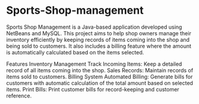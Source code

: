 # Sports-Shop-management
Sports Shop Management is a Java-based application developed using NetBeans and MySQL. This project aims to help shop owners manage their inventory efficiently by keeping records of items coming into the shop and being sold to customers. It also includes a billing feature where the amount is automatically calculated based on the items selected.

Features
Inventory Management
Track Incoming Items: Keep a detailed record of all items coming into the shop.
Sales Records: Maintain records of items sold to customers.
Billing System
Automated Billing: Generate bills for customers with automatic calculation of the total amount based on selected items.
Print Bills: Print customer bills for record-keeping and customer reference.
